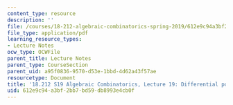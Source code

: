 ```yaml
---
content_type: resource
description: ''
file: /courses/18-212-algebraic-combinatorics-spring-2019/612e9c94a3bf2bb7bd59db8993e4cb0f_MIT18_212S19_lec19.pdf
file_type: application/pdf
learning_resource_types:
- Lecture Notes
ocw_type: OCWFile
parent_title: Lecture Notes
parent_type: CourseSection
parent_uid: a95f0836-9570-d53e-1bbd-4d62a43f57ae
resourcetype: Document
title: '18.212 S19 Algebraic Combinatorics, Lecture 19: Differential posets and more'
uid: 612e9c94-a3bf-2bb7-bd59-db8993e4cb0f
---
```


